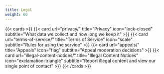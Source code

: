 ```yaml
---
title: Legal
weight: 60
---
```

{{< cards >}}
  {{< card url="privacy/" title="Privacy" icon="lock-closed" subtitle="What data we collect and how long we keep it" >}}
  {{< card url="terms-of-service/" title="Terms of Service" icon="scale" subtitle="Rules for using the service" >}}
  {{< card url="appeals/" title="Appeals" icon="flag" subtitle="Appeal moderation decisions" >}}
  {{< card url="illegal-content-notices/" title="Illegal Content Notices" icon="exclamation-triangle" subtitle="Report illegal content and view our single point of contact" >}}
{{< /cards >}}
